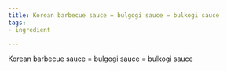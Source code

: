 ```yaml
---
title: Korean barbecue sauce = bulgogi sauce = bulkogi sauce
tags:
- ingredient

---
```

Korean barbecue sauce = bulgogi sauce = bulkogi sauce

